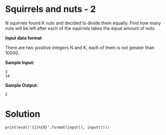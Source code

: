 # Squirrels and nuts - 2

N squirrels found K nuts and decided to divide them equally. Find how many nuts will be left after each of the squirrels takes the equal amount of nuts.

**Input data format**

There are two positive integers N and K, each of them is not greater than 10000.

**Sample Input:**
```
3
14
```
**Sample Output:**
```
2
```
# Solution
```
print(eval('{1}%{0}'.format(input(), input())))
```